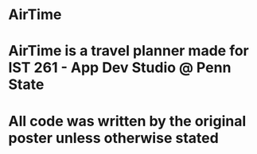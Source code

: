# AirTime

# AirTime is a travel planner made for IST 261 - App Dev Studio @ Penn State
# All code was written by the original poster unless otherwise stated
